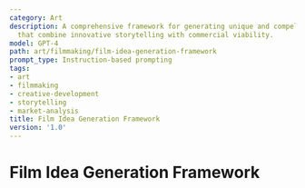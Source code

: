 ```yaml
---
category: Art
description: A comprehensive framework for generating unique and compelling film concepts
  that combine innovative storytelling with commercial viability.
model: GPT-4
path: art/filmmaking/film-idea-generation-framework
prompt_type: Instruction-based prompting
tags:
- art
- filmmaking
- creative-development
- storytelling
- market-analysis
title: Film Idea Generation Framework
version: '1.0'
---
```


# Film Idea Generation Framework